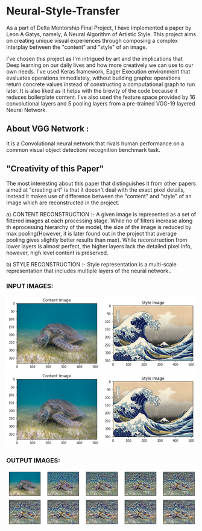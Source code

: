 # Neural-Style-Transfer
As a part of Delta Mentorship Final Project, I have implemented a paper by Leon A Gatys, namely, A Neural Algorithm of Artistic Style.
This project aims on creating unique visual experiences through composing a complex interplay between the "content" and "style" of an image.

I've chosen this project as I'm intrigued by art and the implications that Deep learning on our daily lives and how more creatively we can use to our own needs.
I've used Keras framework, Eager Execution environment that evaluates operations immediately, without building graphs: operations return concrete values instead of constructing a computational graph to run later. It is also liked as it helps with the brevity of the code because it reduces boilerplate content. 
I've also used the feature space provided by 16 convolutional layers and 5 pooling layers from a pre-trained VGG-19 layered Neural Network. 

## About VGG Network : 
It is a Convolutional neural network that rivals human performance on a common visual object detection/ recognition benchmark task. 

## "Creativity of this Paper" 
The most interesting about this paper that distinguishes it from other papers aimed at "creating art" is that it doesn't deal with the exact pixel details, instead it makes use of difference between the "content" and "style" of an image which are reconstructed in the project.

a) CONTENT RECONSTRUCTION :-
       A given image is represented as a set of filtered images at each processing stage. While no of filters increase along th eprocessing hierarchy of the model, the size of the        image is reduced by max pooling(However, it is later found out in the project that average pooling gives slightly better results than max). 
       While reconstruction from lower layers is almost perfect, the higher layers lack the detailed pixel info, however, high level content is preserved. 
       
b) STYLE RECONSTRUCTION :-
       Style representation is a multi-scale representation that includes multiple layers of the neural network.. 


### INPUT IMAGES:
![input](https://github.com/Bhavya2612/Neural-Style-Transfer/blob/master/Inputs/kdkdkd.png)
![input2](https://github.com/Bhavya2612/Neural-Style-Transfer/blob/master/Inputs/skskkd.png)

### OUTPUT IMAGES: 
![output1](https://github.com/Bhavya2612/Neural-Style-Transfer/blob/master/Outputs/1.png)
